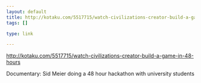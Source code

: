 ```yaml
--- 
layout: default
title: http://kotaku.com/5517715/watch-civilizations-creator-build-a-game-in-48-hours
tags: []

type: link

---
```

<a href="http://kotaku.com/5517715/watch-civilizations-creator-build-a-game-in-48-hours">http://kotaku.com/5517715/watch-civilizations-creator-build-a-game-in-48-hours</a>

Documentary: Sid Meier doing a 48 hour hackathon with university students
